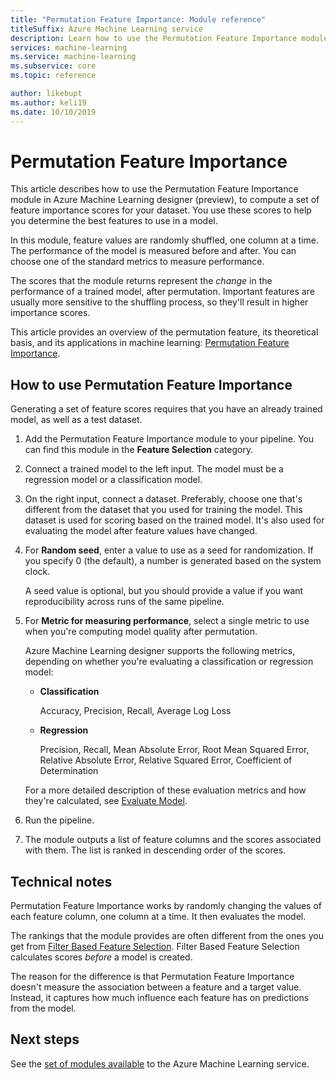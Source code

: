 ```yaml
---
title: "Permutation Feature Importance: Module reference"
titleSuffix: Azure Machine Learning service
description: Learn how to use the Permutation Feature Importance module in the Azure Machine Learning service to compute the permutation feature importance scores of feature variables, given a trained model and a test dataset.
services: machine-learning
ms.service: machine-learning
ms.subservice: core
ms.topic: reference

author: likebupt
ms.author: keli19
ms.date: 10/10/2019
---
```

# Permutation Feature Importance

This article describes how to use the Permutation Feature Importance module in Azure Machine Learning designer (preview), to compute a set of feature importance scores for your dataset. You use these scores to help you determine the best features to use in a model.

In this module, feature values are randomly shuffled, one column at a time. The performance of the model is measured before and after. You can choose one of the standard metrics to measure performance.

The scores that the module returns represent the *change* in the performance of a trained model, after permutation. Important features are usually more sensitive to the shuffling process, so they'll result in higher importance scores. 

This article provides an overview of the permutation feature, its theoretical basis, and its applications in machine learning: [Permutation Feature Importance](https://blogs.technet.com/b/machinelearning/archive/2015/04/14/permutation-feature-importance.aspx).  

## How to use Permutation Feature Importance

Generating a set of feature scores requires that you have an already trained model, as well as a test dataset.  

1.  Add the Permutation Feature Importance module to your pipeline. You can find this module in the **Feature Selection** category. 

2.  Connect a trained model to the left input. The model must be a regression model or a classification model.  

3.  On the right input, connect a dataset. Preferably, choose one that's different from the dataset that you used for training the model. This dataset is used for scoring based on the trained model. It's also used for evaluating the model after feature values have changed.  

4.  For **Random seed**, enter a value to use as a seed for randomization. If you specify 0 (the default), a number is generated based on the system clock.

     A seed value is optional, but you should provide a value if you want reproducibility across runs of the same pipeline.  

5.  For **Metric for measuring performance**, select a single metric to use when you're computing model quality after permutation.  

     Azure Machine Learning designer supports the following metrics, depending on whether you're evaluating a classification or regression model:  

    -   **Classification**

        Accuracy, Precision, Recall, Average Log Loss  

    -   **Regression**

        Precision, Recall, Mean Absolute Error, Root Mean Squared Error, Relative Absolute Error, Relative Squared Error, Coefficient of Determination  

     For a more detailed description of these evaluation metrics and how they're calculated, see [Evaluate Model](evaluate-model.md).  

6.  Run the pipeline.  

7.  The module outputs a list of feature columns and the scores associated with them. The list is ranked in descending order of the scores.  


##  Technical notes

Permutation Feature Importance works by randomly changing the values of each feature column, one column at a time. It then evaluates the model. 

The rankings that the module provides are often different from the ones you get from [Filter Based Feature Selection](filter-based-feature-selection.md). Filter Based Feature Selection calculates scores *before* a model is created. 

The reason for the difference is that Permutation Feature Importance doesn't measure the association between a feature and a target value. Instead, it captures how much influence each feature has on predictions from the model.
  
## Next steps

See the [set of modules available](module-reference.md) to the Azure Machine Learning service. 
